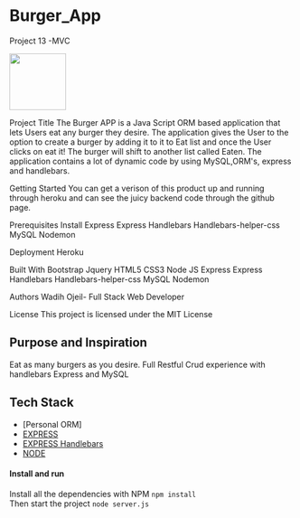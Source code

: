 # Burger_App
Project 13 -MVC


<img src= (https://user-images.githubusercontent.com/60321934/82580850-bfc76100-9b5d-11ea-9ad8-3bb3a71708f5.png) width="100" height="100">



Project Title
The Burger APP is a Java Script ORM based application that lets Users eat any burger they desire.
The application gives the User to the option to create a burger by adding it to it to Eat list and once the User clicks on eat it! The burger will shift to another list called Eaten. The application contains a lot of dynamic code by using MySQL,ORM's, express and handlebars. 

Getting Started
You can get a verison of this product up and running through heroku and can see the juicy backend code through the github
page.

Prerequisites
Install
Express
Express Handlebars
Handlebars-helper-css
MySQL
Nodemon


Deployment
Heroku

Built With
Bootstrap
Jquery
HTML5 
CSS3
Node
JS
Express
Express Handlebars
Handlebars-helper-css 
MySQL 
Nodemon

Authors
Wadih Ojeil- Full Stack Web Developer


License
This project is licensed under the MIT License


## Purpose and Inspiration
Eat as many burgers as you desire. Full Restful Crud experience with handlebars Express and MySQL



## Tech Stack
+ [Personal ORM] 
+ [EXPRESS](https://www.npmjs.com/package/express)
+ [EXPRESS Handlebars](https://www.npmjs.com/package/express-handlebars)
+ [NODE](https://nodejs.org/en/)




#### Install and run
Install all the dependencies with NPM
`npm install` <br>
Then start the project
`node server.js`